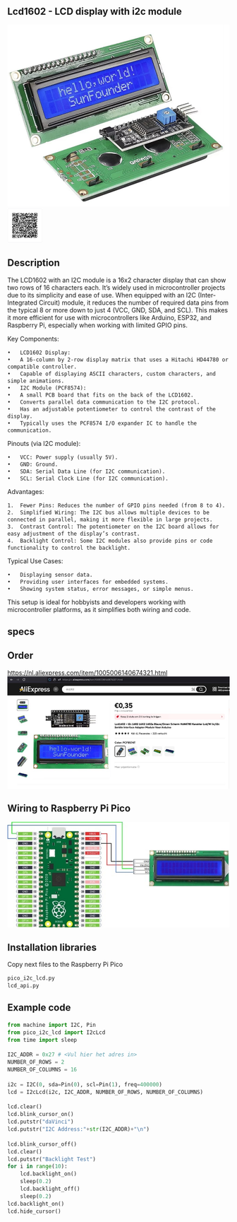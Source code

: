 ## Lcd1602 - LCD display with i2c module
<img src="Lcd1602_Photo.jpg" alt="Photo of the component">
<img src="Lcd1602_QR_code.jpg" alt="QR code to this page" width="80" height="80">

## Description
The LCD1602 with an I2C module is a 16x2 character display that can show two rows of 16 characters each. It’s widely used in microcontroller projects due to its simplicity and ease of use. When equipped with an I2C (Inter-Integrated Circuit) module, it reduces the number of required data pins from the typical 8 or more down to just 4 (VCC, GND, SDA, and SCL). This makes it more efficient for use with microcontrollers like Arduino, ESP32, and Raspberry Pi, especially when working with limited GPIO pins.

Key Components:

	•	LCD1602 Display:
	•	A 16-column by 2-row display matrix that uses a Hitachi HD44780 or compatible controller.
	•	Capable of displaying ASCII characters, custom characters, and simple animations.
	•	I2C Module (PCF8574):
	•	A small PCB board that fits on the back of the LCD1602.
	•	Converts parallel data communication to the I2C protocol.
	•	Has an adjustable potentiometer to control the contrast of the display.
	•	Typically uses the PCF8574 I/O expander IC to handle the communication.

Pinouts (via I2C module):

	•	VCC: Power supply (usually 5V).
	•	GND: Ground.
	•	SDA: Serial Data Line (for I2C communication).
	•	SCL: Serial Clock Line (for I2C communication).

Advantages:

	1.	Fewer Pins: Reduces the number of GPIO pins needed (from 8 to 4).
	2.	Simplified Wiring: The I2C bus allows multiple devices to be connected in parallel, making it more flexible in large projects.
	3.	Contrast Control: The potentiometer on the I2C board allows for easy adjustment of the display’s contrast.
	4.	Backlight Control: Some I2C modules also provide pins or code functionality to control the backlight.

Typical Use Cases:

	•	Displaying sensor data.
	•	Providing user interfaces for embedded systems.
	•	Showing system status, error messages, or simple menus.

This setup is ideal for hobbyists and developers working with microcontroller platforms, as it simplifies both wiring and code.

## specs

## Order
<a href="https://nl.aliexpress.com/item/1005006140674321.html">https://nl.aliexpress.com/item/1005006140674321.html</a>
<img src="Lcd1602_Order.jpg" alt="Photo of the Order">

## Wiring to Raspberry Pi Pico
<img src="Lcd1602_Wiring.jpg" alt="Wiring" >

## Installation libraries
Copy next files to the Raspberry Pi Pico

```bash
pico_i2c_lcd.py
lcd_api.py
```

## Example code
```python
from machine import I2C, Pin
from pico_i2c_lcd import I2cLcd
from time import sleep

I2C_ADDR = 0x27 # <Vul hier het adres in>
NUMBER_OF_ROWS = 2
NUMBER_OF_COLUMNS = 16

i2c = I2C(0, sda=Pin(0), scl=Pin(1), freq=400000)
lcd = I2cLcd(i2c, I2C_ADDR, NUMBER_OF_ROWS, NUMBER_OF_COLUMNS)

lcd.clear()
lcd.blink_cursor_on()
lcd.putstr("daVinci")
lcd.putstr("I2C Address:"+str(I2C_ADDR)+"\n")

lcd.blink_cursor_off()
lcd.clear()
lcd.putstr("Backlight Test")
for i in range(10):
    lcd.backlight_on()
    sleep(0.2)
    lcd.backlight_off()
    sleep(0.2)
lcd.backlight_on()
lcd.hide_cursor()
```




